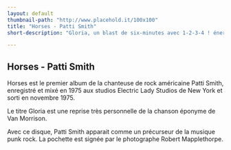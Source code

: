 ```yaml
---
layout: default
thumbnail-path: "http://www.placehold.it/100x100"
title: "Horses - Patti Smith"
short-description: "Gloria, un blast de six-minutes avec 1-2-3-4 ! énergie."

---
```


## Horses - Patti Smith

Horses est le premier album de la chanteuse de rock américaine Patti Smith, enregistré et mixé en 1975 aux studios Electric Lady Studios de New York et sorti en novembre 1975.

Le titre Gloria est une reprise très personnelle de la chanson éponyme de Van Morrison.

Avec ce disque, Patti Smith apparait comme un précurseur de la musique punk rock. La pochette est signée par le photographe Robert Mapplethorpe.

